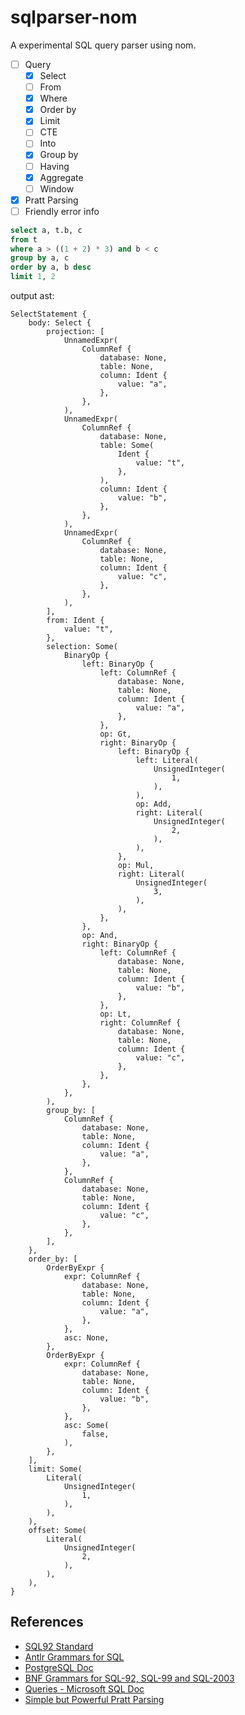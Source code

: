 # sqlparser-nom 
A experimental SQL query parser using nom.

- [ ] Query
  - [x] Select
  - [ ] From
  - [x] Where
  - [x] Order by
  - [x] Limit
  - [ ] CTE
  - [ ] Into
  - [x] Group by
  - [ ] Having
  - [x] Aggregate
  - [ ] Window
- [x] Pratt Parsing
- [ ] Friendly error info

```sql
select a, t.b, c 
from t 
where a > ((1 + 2) * 3) and b < c 
group by a, c 
order by a, b desc 
limit 1, 2
```
output ast:
```
SelectStatement {
    body: Select {
        projection: [
            UnnamedExpr(
                ColumnRef {
                    database: None,
                    table: None,
                    column: Ident {
                        value: "a",
                    },
                },
            ),
            UnnamedExpr(
                ColumnRef {
                    database: None,
                    table: Some(
                        Ident {
                            value: "t",
                        },
                    ),
                    column: Ident {
                        value: "b",
                    },
                },
            ),
            UnnamedExpr(
                ColumnRef {
                    database: None,
                    table: None,
                    column: Ident {
                        value: "c",
                    },
                },
            ),
        ],
        from: Ident {
            value: "t",
        },
        selection: Some(
            BinaryOp {
                left: BinaryOp {
                    left: ColumnRef {
                        database: None,
                        table: None,
                        column: Ident {
                            value: "a",
                        },
                    },
                    op: Gt,
                    right: BinaryOp {
                        left: BinaryOp {
                            left: Literal(
                                UnsignedInteger(
                                    1,
                                ),
                            ),
                            op: Add,
                            right: Literal(
                                UnsignedInteger(
                                    2,
                                ),
                            ),
                        },
                        op: Mul,
                        right: Literal(
                            UnsignedInteger(
                                3,
                            ),
                        ),
                    },
                },
                op: And,
                right: BinaryOp {
                    left: ColumnRef {
                        database: None,
                        table: None,
                        column: Ident {
                            value: "b",
                        },
                    },
                    op: Lt,
                    right: ColumnRef {
                        database: None,
                        table: None,
                        column: Ident {
                            value: "c",
                        },
                    },
                },
            },
        ),
        group_by: [
            ColumnRef {
                database: None,
                table: None,
                column: Ident {
                    value: "a",
                },
            },
            ColumnRef {
                database: None,
                table: None,
                column: Ident {
                    value: "c",
                },
            },
        ],
    },
    order_by: [
        OrderByExpr {
            expr: ColumnRef {
                database: None,
                table: None,
                column: Ident {
                    value: "a",
                },
            },
            asc: None,
        },
        OrderByExpr {
            expr: ColumnRef {
                database: None,
                table: None,
                column: Ident {
                    value: "b",
                },
            },
            asc: Some(
                false,
            ),
        },
    ],
    limit: Some(
        Literal(
            UnsignedInteger(
                1,
            ),
        ),
    ),
    offset: Some(
        Literal(
            UnsignedInteger(
                2,
            ),
        ),
    ),
}
```

## References
- [SQL92 Standard](https://www.contrib.andrew.cmu.edu/~shadow/sql/sql1992.txt)
- [Antlr Grammars for SQL](https://github.com/antlr/grammars-v4/tree/master/sql)
- [PostgreSQL Doc](https://www.postgresql.org/docs/16/sql.html)
- [BNF Grammars for SQL-92, SQL-99 and SQL-2003](https://ronsavage.github.io/SQL/)
- [Queries - Microsoft SQL Doc](https://learn.microsoft.com/en-us/sql/t-sql/queries/queries)
- [Simple but Powerful Pratt Parsing](https://matklad.github.io/2020/04/13/simple-but-powerful-pratt-parsing.html)